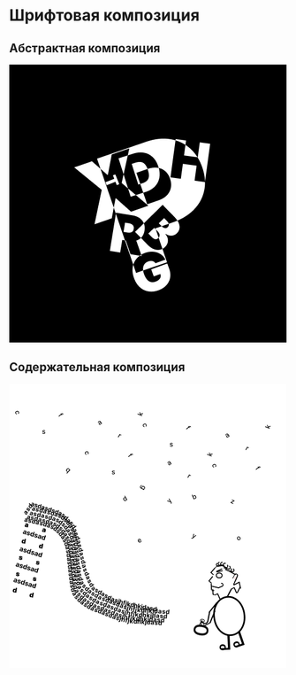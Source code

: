 # Шрифтовая композиция
## Абстрактная композиция
![Alt text](abstraktnaya.png)
## Содержательная композиция
![Alt text](soderzhatelnaya.png)
